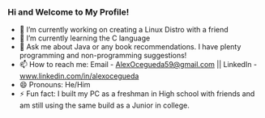 ### Hi and Welcome to My Profile!

- 🔭 I’m currently working on creating a Linux Distro with a friend 
- 🌱 I’m currently learning the C language 
- 💬 Ask me about Java or any book recommendations. I have plenty programming and non-programming suggestions! 
- 📫 How to reach me: Email - AlexOcegueda59@gmail.com || LinkedIn - www.linkedin.com/in/alexocegueda
- 😄 Pronouns: He/Him
- ⚡ Fun fact: I built my PC as a freshman in High school with friends and am still using the same build as a Junior in college. 
